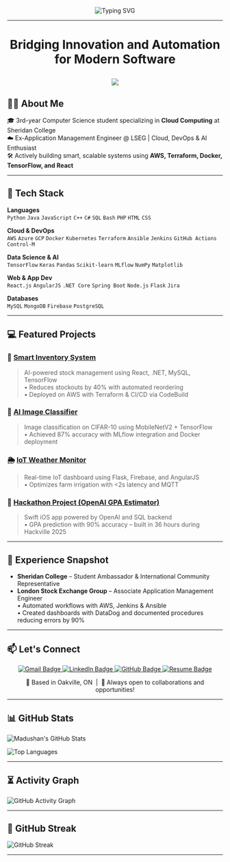   <p align="center">
  <img src="https://readme-typing-svg.herokuapp.com?font=Fira+Code&size=28&pause=1000&color=00F7FF&center=true&vCenter=true&width=435&lines=Madushan+Rajendran" alt="Typing SVG" />
</p>

---

# <p align="center"> Bridging Innovation and Automation for Modern Software </p>

<p align="center">
  <img src="https://capsule-render.vercel.app/api?type=waving&color=gradient&height=5&section=footer"/>
</p>

## 🙋‍♂️ About Me

🎓 3rd-year Computer Science student specializing in **Cloud Computing** at Sheridan College  
☁️ Ex-Application Management Engineer @ LSEG | Cloud, DevOps & AI Enthusiast  
🛠️ Actively building smart, scalable systems using **AWS, Terraform, Docker, TensorFlow, and React**

---

## 🔧 Tech Stack

**Languages**  
`Python` `Java` `JavaScript` `C++` `C#` `SQL` `Bash` `PHP` `HTML` `CSS`

**Cloud & DevOps**  
`AWS` `Azure` `GCP` `Docker` `Kubernetes` `Terraform` `Ansible` `Jenkins` `GitHub Actions` `Control-M`

**Data Science & AI**  
`TensorFlow` `Keras` `Pandas` `Scikit-learn` `MLflow` `NumPy` `Matplotlib`

**Web & App Dev**  
`React.js` `AngularJS` `.NET Core` `Spring Boot` `Node.js` `Flask` `Jira`

**Databases**  
`MySQL` `MongoDB` `Firebase` `PostgreSQL`

---

## 💻 Featured Projects

### 🚀 [Smart Inventory System](https://github.com/MadushanR/Restaurant_Management_System)
> AI-powered stock management using React, .NET, MySQL, TensorFlow  
• Reduces stockouts by 40% with automated reordering  
• Deployed on AWS with Terraform & CI/CD via CodeBuild

### 🧠 [AI Image Classifier](https://github.com/MadushanR/AI-Image-Classification)
> Image classification on CIFAR-10 using MobileNetV2 + TensorFlow  
• Achieved 87% accuracy with MLflow integration and Docker deployment

### 🌦️ [IoT Weather Monitor](https://github.com/MadushanR/iot-weather-monitoring)
> Real-time IoT dashboard using Flask, Firebase, and AngularJS  
• Optimizes farm irrigation with <2s latency and MQTT

### 📱 [Hackathon Project (OpenAI GPA Estimator)](https://github.com/MadushanR/Hackathon2025)
> Swift iOS app powered by OpenAI and SQL backend  
• GPA prediction with 90% accuracy – built in 36 hours during Hackville 2025

---

## 🧩 Experience Snapshot

- **Sheridan College** – Student Ambassador & International Community Representative  
- **London Stock Exchange Group** – Associate Application Management Engineer  
  • Automated workflows with AWS, Jenkins & Ansible  
  • Created dashboards with DataDog and documented procedures reducing errors by 90%

---

## 📫 Let's Connect

<p align="center">
  <a href="mailto:madushanrajendran@gmail.com">
    <img src="https://img.shields.io/badge/Gmail-D14836?style=for-the-badge&logo=gmail&logoColor=white" alt="Gmail Badge"/>
  </a>
  <a href="https://www.linkedin.com/in/madushan-rajendran/" target="_blank">
    <img src="https://img.shields.io/badge/LinkedIn-0077B5?style=for-the-badge&logo=linkedin&logoColor=white" alt="LinkedIn Badge"/>
  </a>
  <a href="https://github.com/MadushanR" target="_blank">
    <img src="https://img.shields.io/badge/GitHub-100000?style=for-the-badge&logo=github&logoColor=white" alt="GitHub Badge"/>
  </a>
  <a href="https://github.com/MadushanR/MadushanR/blob/main/Madushan_Rajendran.pdf" target="_blank">
    <img src="https://img.shields.io/badge/Resume-8A2BE2?style=for-the-badge&logo=read-the-docs&logoColor=white" alt="Resume Badge"/>
  </a>
</p>

<p align="center">
  📍 Based in Oakville, ON &nbsp;|&nbsp; 💬 Always open to collaborations and opportunities!
</p>

---

## 📊 GitHub Stats

![Madushan's GitHub Stats](https://github-readme-stats.vercel.app/api?username=MadushanR&show_icons=true&theme=tokyonight&hide_border=true)

![Top Languages](https://github-readme-stats.vercel.app/api/top-langs/?username=MadushanR&layout=compact&theme=tokyonight&hide_border=true)

---

## ⏳ Activity Graph

![GitHub Activity Graph](https://github-readme-activity-graph.vercel.app/graph?username=MadushanR&theme=tokyonight&hide_border=true)

---

## 🧮 GitHub Streak

![GitHub Streak](https://streak-stats.demolab.com?user=MadushanR&theme=tokyonight&hide_border=true)


---
